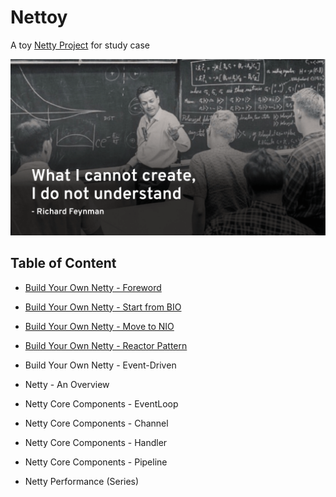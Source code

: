 # Nettoy

A toy [Netty Project](https://github.com/netty/netty) for study case

![Feynman](blog/feynman.png)

## Table of Content

- [Build Your Own Netty - Foreword](blog/0.%20Build%20Your%20Own%20Netty%20-%20Foreword.md)

- [Build Your Own Netty - Start from BIO](blog/1.%20Build%20Your%20Own%20Netty%20-%20Start%20from%20BIO.md)

- [Build Your Own Netty - Move to NIO](blog/2.%20Build%20Your%20Own%20Netty%20-%20Move%20to%20NIO.md)

- [Build Your Own Netty - Reactor Pattern](blog/3.%20Build%20Your%20Own%20Netty%20-%20Reactor%20Pattern.md)

- Build Your Own Netty - Event-Driven

- Netty - An Overview

- Netty Core Components - EventLoop

- Netty Core Components - Channel

- Netty Core Components - Handler

- Netty Core Components - Pipeline

- Netty Performance (Series)
